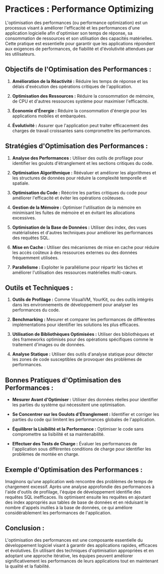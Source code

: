 # Practices : Performance Optimizing

L'optimisation des performances (ou performance optimization) est un processus visant à améliorer l'efficacité et les performances d'une application logicielle afin d'optimiser son temps de réponse, sa consommation de ressources et son utilisation des capacités matérielles. Cette pratique est essentielle pour garantir que les applications répondent aux exigences de performances, de fiabilité et d'évolutivité attendues par les utilisateurs.

## Objectifs de l'Optimisation des Performances :

1. **Amélioration de la Réactivité :** Réduire les temps de réponse et les délais d'exécution des opérations critiques de l'application.

2. **Optimisation des Ressources :** Réduire la consommation de mémoire, de CPU et d'autres ressources système pour maximiser l'efficacité.

3. **Économie d'Énergie :** Réduire la consommation d'énergie pour les applications mobiles et embarquées.

4. **Évolutivité :** Assurer que l'application peut traiter efficacement des charges de travail croissantes sans compromettre les performances.

## Stratégies d'Optimisation des Performances :

1. **Analyse des Performances :** Utiliser des outils de profilage pour identifier les goulots d'étranglement et les sections critiques du code.

2. **Optimisation Algorithmique :** Réévaluer et améliorer les algorithmes et les structures de données pour réduire la complexité temporelle et spatiale.

3. **Optimisation du Code :** Réécrire les parties critiques du code pour améliorer l'efficacité et éviter les opérations coûteuses.

4. **Gestion de la Mémoire :** Optimiser l'utilisation de la mémoire en minimisant les fuites de mémoire et en évitant les allocations excessives.

5. **Optimisation de la Base de Données :** Utiliser des index, des vues matérialisées et d'autres techniques pour améliorer les performances des requêtes SQL.

6. **Mise en Cache :** Utiliser des mécanismes de mise en cache pour réduire les accès coûteux à des ressources externes ou des données fréquemment utilisées.

7. **Parallelisme :** Exploiter le parallélisme pour répartir les tâches et améliorer l'utilisation des ressources matérielles multi-cœurs.

## Outils et Techniques :

1. **Outils de Profilage :** Comme VisualVM, YourKit, ou des outils intégrés dans les environnements de développement pour analyser les performances du code.

2. **Benchmarking :** Mesurer et comparer les performances de différentes implémentations pour identifier les solutions les plus efficaces.

3. **Utilisation de Bibliothèques Optimisées :** Utiliser des bibliothèques et des frameworks optimisés pour des opérations spécifiques comme le traitement d'images ou de données.

4. **Analyse Statique :** Utiliser des outils d'analyse statique pour détecter les zones de code susceptibles de provoquer des problèmes de performances.

## Bonnes Pratiques d'Optimisation des Performances :

- **Mesurer Avant d'Optimiser :** Utiliser des données réelles pour identifier les parties du système qui nécessitent une optimisation.

- **Se Concentrer sur les Goulots d'Étranglement :** Identifier et corriger les parties du code qui limitent les performances globales de l'application.

- **Équilibrer la Lisibilité et la Performance :** Optimiser le code sans compromettre sa lisibilité et sa maintenabilité.

- **Effectuer des Tests de Charge :** Évaluer les performances de l'application sous différentes conditions de charge pour identifier les problèmes de montée en charge.

## Exemple d'Optimisation des Performances :

Imaginons qu'une application web rencontre des problèmes de temps de chargement excessif. Après une analyse approfondie des performances à l'aide d'outils de profilage, l'équipe de développement identifie des requêtes SQL inefficaces. Ils optimisent ensuite les requêtes en ajoutant des index appropriés aux tables de base de données et en réduisant le nombre d'appels inutiles à la base de données, ce qui améliore considérablement les performances de l'application.

## Conclusion :

L'optimisation des performances est une composante essentielle du développement logiciel visant à garantir des applications rapides, efficaces et évolutives. En utilisant des techniques d'optimisation appropriées et en adoptant une approche itérative, les équipes peuvent améliorer significativement les performances de leurs applications tout en maintenant la qualité et la fiabilité.
